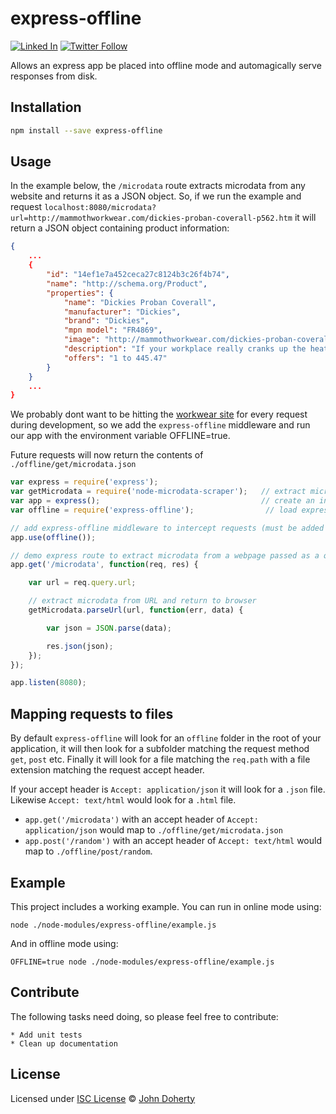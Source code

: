 # express-offline
[![Linked In](https://img.shields.io/badge/Linked-In-blue.svg)](https://www.linkedin.com/in/john-i-doherty) [![Twitter Follow](https://img.shields.io/twitter/follow/CambridgeMVP.svg?style=social&label=Twitter&style=plastic)](https://twitter.com/CambridgeMVP)

Allows an express app be placed into offline mode and automagically serve responses from disk.

## Installation

```bash
npm install --save express-offline
```

## Usage

In the example below, the `/microdata` route extracts microdata from any website and returns it as a JSON object. So, if we run the example and request `localhost:8080/microdata?url=http://mammothworkwear.com/dickies-proban-coverall-p562.htm` it will return a JSON object containing product information:

```json
{
    ...
    {
        "id": "14ef1e7a452ceca27c8124b3c26f4b74",
        "name": "http://schema.org/Product",
        "properties": {
            "name": "Dickies Proban Coverall",
            "manufacturer": "Dickies",
            "brand": "Dickies",
            "mpn model": "FR4869",
            "image": "http://mammothworkwear.com/dickies-proban-coverall-w385h385q94i6368.jpg",
            "description": "If your workplace really cranks up the heat - literally as well as figuratively - then the Dickies Proban Coverall is for you. Constructed from special flame-retardant fabrics to comply with safety standards EN531 and EN470, this boiler suit offers high quality and reliable performance in hazardous areas. If you can expect a tripartite attack from fire, sparks and molten materials all before lunchtime, you'll need this kind of self-extinguishing clothing. Made to limit burn injuries and protect you against extreme heat, the overalls are ideal for those who work in the welding trade. As well as sporting a proban finish, the garment comes with a concealed stud front and cuffs with stud closure. There's also a studded neck closure, to ensure no sections of clothing come unhoused and dangle over flames and suchlike. Constructed from 330g of 100% cotton drill, this one comes with reinforced stress points and a pair of patch pockets at the chest. There are also further pockets in the seat and at the sides. If you can't stand the heat, don't get out of the workplace - get into the Dickies Proban Flame Retardant Overalls.",
            "offers": "1 to 445.47"
        }
    }
    ...
}
```

We probably dont want to be hitting the [workwear site](http://mammothworkwear.com) for every request during development, so we add the `express-offline` middleware and run our app with the environment variable OFFLINE=true.

Future requests will now return the contents of `./offline/get/microdata.json`

```js
var express = require('express');
var getMicrodata = require('node-microdata-scraper');   // extract microdata from a website
var app = express();                                    // create an instance of express
var offline = require('express-offline');                // load express-offline middleware module

// add express-offline middleware to intercept requests (must be added before all other routes)
app.use(offline());

// demo express route to extract microdata from a webpage passed as a querystring
app.get('/microdata', function(req, res) {

    var url = req.query.url;

    // extract microdata from URL and return to browser
    getMicrodata.parseUrl(url, function(err, data) {

        var json = JSON.parse(data);

        res.json(json);
    });
});

app.listen(8080);
```

## Mapping requests to files

By default `express-offline` will look for an `offline` folder in the root of your application, it will then look for a subfolder matching the request method `get`, `post` etc. Finally it will look for a file matching the `req.path` with a file extension matching the request accept header. 

If your accept header is `Accept: application/json` it will look for a `.json` file. Likewise `Accept: text/html` would look for a `.html` file.

 * `app.get('/microdata')` with an accept header of `Accept: application/json` would map to `./offline/get/microdata.json`
 * `app.post('/random')` with an accept header of `Accept: text/html` would map to `./offline/post/random`.

 ## Example
 
This project includes a working example. You can run in online mode using:

`node ./node-modules/express-offline/example.js`

And in offline mode using:

`OFFLINE=true node ./node-modules/express-offline/example.js`

## Contribute

The following tasks need doing, so please feel free to contribute:

    * Add unit tests
    * Clean up documentation


## License

Licensed under [ISC License](LICENSE) &copy; [John Doherty](https://twitter.com/CambridgeMVP)